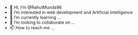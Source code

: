 - 👋 Hi, I’m @RahulMunda96
- 👀 I’m interested in web development and Artificial intelligence
- 🌱 I’m currently learning ...
- 💞️ I’m looking to collaborate on ...
- 📫 How to reach me ...

<!---
RahulMunda96/RahulMunda96 is a ✨ special ✨ repository because its `README.md` (this file) appears on your GitHub profile.
You can click the Preview link to take a look at your changes.
--->
